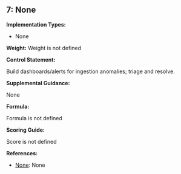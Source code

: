 ## 7: None

**Implementation Types:**
 
- None

**Weight:** Weight is not defined

**Control Statement:**

Build dashboards/alerts for ingestion anomalies; triage and resolve.

**Supplemental Guidance:**

None

**Formula:**

Formula is not defined

**Scoring Guide:**

Score is not defined

**References:**

- [None](None): None
